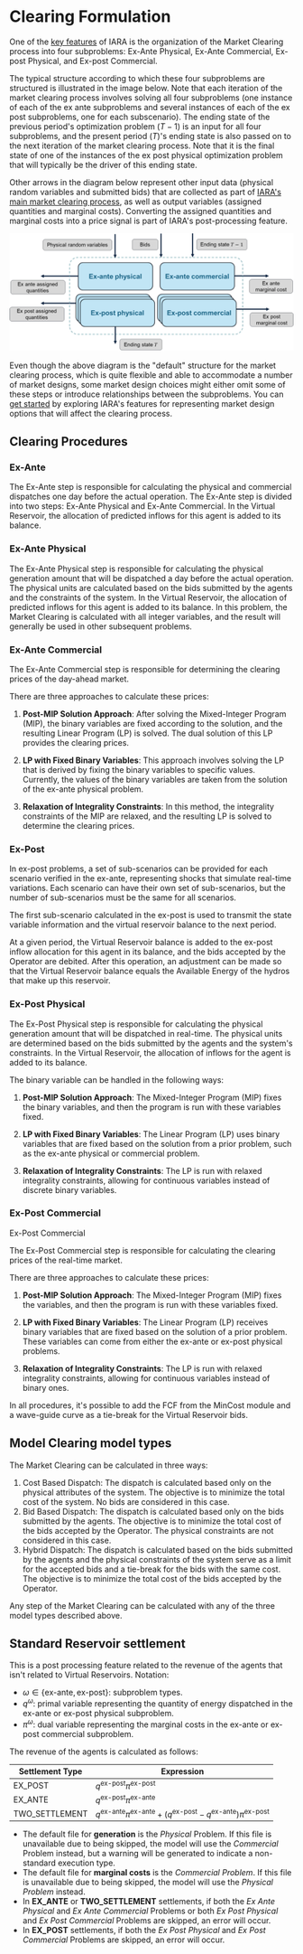 # Clearing Formulation

One of the [key features](key_features.md) of IARA is the organization of the Market Clearing process into four subproblems: Ex-Ante Physical, Ex-Ante Commercial, Ex-post Physical, and Ex-post Commercial.

The typical structure according to which these four subproblems are structured is illustrated in the image below. Note that each iteration of the market clearing process involves solving all four subproblems (one instance of each of the ex ante subproblems and several instances of each of the ex post subproblems, one for each subscenario). The ending state of the previous period's optimization problem ($T-1$) is an input for all four subproblems, and the present period ($T$)'s ending state is also passed on to the next iteration of the market clearing process. Note that it is the final state of one of the instances of the ex post physical optimization problem that will typically be the driver of this ending state.

Other arrows in the diagram below represent other input data (physical random variables and submitted bids) that are collected as part of [IARA's main market clearing process](key_features.md#the-market-clearing-process), as well as output variables (assigned quantities and marginal costs). Converting the assigned quantities and marginal costs into a price signal is part of IARA's post-processing feature.

![Diagram](./assets/Picture_Subproblems.png)

Even though the above diagram is the "default" structure for the market clearing process, which is quite flexible and able to accommodate a number of market designs, some market design choices might either omit some of these steps or introduce relationships between the subproblems. You can [get started](tutorial/first_execution.md) by exploring IARA's features for representing market design options that will affect the clearing process.

## Clearing Procedures

### Ex-Ante

The Ex-Ante step is responsible for calculating the physical and commercial dispatches one day before the actual operation. The Ex-Ante step is divided into two steps: Ex-Ante Physical and Ex-Ante Commercial. 
In the Virtual Reservoir, the allocation of predicted inflows for this agent is added to its balance.

### Ex-Ante Physical

The Ex-Ante Physical step is responsible for calculating the physical generation amount that will be dispatched a day before the actual operation. The physical units are calculated based on the bids submitted by the agents and the constraints of the system. In the Virtual Reservoir, the allocation of predicted inflows for this agent is added to its balance.
In this problem, the Market Clearing is calculated with all integer variables, and the result will generally be used in other subsequent problems.

### Ex-Ante Commercial

The Ex-Ante Commercial step is responsible for determining the clearing prices of the day-ahead market.

There are three approaches to calculate these prices:

1. **Post-MIP Solution Approach**: After solving the Mixed-Integer Program (MIP), the binary variables are fixed according to the solution, and the resulting Linear Program (LP) is solved. The dual solution of this LP provides the clearing prices.

2. **LP with Fixed Binary Variables**: This approach involves solving the LP that is derived by fixing the binary variables to specific values. Currently, the values of the binary variables are taken from the solution of the ex-ante physical problem.

3. **Relaxation of Integrality Constraints**: In this method, the integrality constraints of the MIP are relaxed, and the resulting LP is solved to determine the clearing prices.

### Ex-Post

In ex-post problems, a set of sub-scenarios can be provided for each scenario verified in the ex-ante, representing shocks that simulate real-time variations. Each scenario can have their own set of sub-scenarios, but the number of sub-scenarios must be the same for all scenarios.

The first sub-scenario calculated in the ex-post is used to transmit the state variable information and the virtual reservoir balance to the next period.

At a given period, the Virtual Reservoir balance is added to the ex-post inflow allocation for this agent in its balance, and the bids accepted by the Operator are debited. After this operation, an adjustment can be made so that the Virtual Reservoir balance equals the Available Energy of the hydros that make up this reservoir.

### Ex-Post Physical

The Ex-Post Physical step is responsible for calculating the physical generation amount that will be dispatched in real-time. The physical units are determined based on the bids submitted by the agents and the system's constraints. In the Virtual Reservoir, the allocation of inflows for the agent is added to its balance.

The binary variable can be handled in the following ways:

1. **Post-MIP Solution Approach**: The Mixed-Integer Program (MIP) fixes the binary variables, and then the program is run with these variables fixed.

2. **LP with Fixed Binary Variables**: The Linear Program (LP) uses binary variables that are fixed based on the solution from a prior problem, such as the ex-ante physical or commercial problem.

3. **Relaxation of Integrality Constraints**: The LP is run with relaxed integrality constraints, allowing for continuous variables instead of discrete binary variables.

### Ex-Post Commercial

Ex-Post Commercial

The Ex-Post Commercial step is responsible for calculating the clearing prices of the real-time market.

There are three approaches to calculate these prices:

1. **Post-MIP Solution Approach**: The Mixed-Integer Program (MIP) fixes the variables, and then the program is run with these variables fixed.

2. **LP with Fixed Binary Variables**: The Linear Program (LP) receives binary variables that are fixed based on the solution of a prior problem. These variables can come from either the ex-ante or ex-post physical problems.

3. **Relaxation of Integrality Constraints**: The LP is run with relaxed integrality constraints, allowing for continuous variables instead of binary ones.

In all procedures, it's possible to add the FCF from the MinCost module and a wave-guide curve as a tie-break for the Virtual Reservoir bids.

## Model Clearing model types

The Market Clearing can be calculated in three ways:

1. Cost Based Dispatch: The dispatch is calculated based only on the physical attributes of the system. The objective is to minimize the total cost of the system. No bids are considered in this case.
2. Bid Based Dispatch: The dispatch is calculated based only on the bids submitted by the agents. The objective is to minimize the total cost of the bids accepted by the Operator. The physical constraints are not considered in this case.
3. Hybrid Dispatch: The dispatch is calculated based on the bids submitted by the agents and the physical constraints of the system serve as a limit for the accepted bids and a tie-break for the bids with the same cost. The objective is to minimize the total cost of the bids accepted by the Operator.

Any step of the Market Clearing can be calculated with any of the three model types described above.

## Standard Reservoir settlement

This is a post processing feature related to the revenue of the agents that isn't related to Virtual Reservoirs.
Notation:
- $\omega \in \{\text{ex-ante}, \text{ex-post}\}$: subproblem types.
- $q^{\omega}$: primal variable representing the quantity of energy dispatched in the ex-ante or ex-post physical subproblem.
- $\pi^{\omega}$: dual variable representing the marginal costs in the ex-ante or ex-post commercial subproblem.

The revenue of the agents is calculated as follows:

| Settlement Type | Expression |
| --------------- | ---------- |
| EX_POST | $q^{\text{ex-post}} \pi^{\text{ex-post}}$ |
| EX_ANTE | $q^{\text{ex-post}} \pi^{\text{ex-ante}}$ |
| TWO_SETTLEMENT  | $q^{\text{ex-ante}} \pi^{\text{ex-ante}}+(q^{\text{ex-post}}-q^{\text{ex-ante}} ) \pi^{\text{ex-post}}$ |

- The default file for **generation** is the *Physical* Problem. If this file is unavailable due to being skipped,
  the model will use the *Commercial* Problem instead, but a warning will be generated to indicate a non-standard execution type.
- The default file for **marginal costs** is the *Commercial Problem*. If this file is unavailable due to being skipped,
  the model will use the *Physical Problem* instead.
- In **EX_ANTE** or **TWO_SETTLEMENT** settlements, if both the *Ex Ante Physical* and *Ex Ante Commercial* Problems or
  both *Ex Post Physical* and *Ex Post Commercial* Problems are skipped, an error will occur.
- In **EX_POST** settlements, if both the *Ex Post Physical* and *Ex Post Commercial* Problems are skipped, an error will occur.

